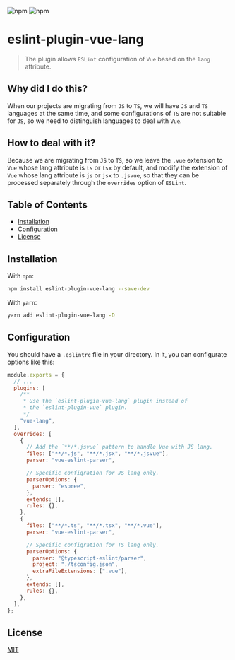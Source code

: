 ![npm](https://img.shields.io/npm/v/eslint-plugin-vue-lang)
![npm](https://img.shields.io/npm/dw/eslint-plugin-vue-lang)

# eslint-plugin-vue-lang

> The plugin allows `ESLint` configuration of `Vue` based on the `lang` attribute.

## Why did I do this?

When our projects are migrating from `JS` to `TS`, we will have `JS` and `TS` languages at the same time, and some configurations of `TS` are not suitable for `JS`, so we need to distinguish languages ​​to deal with `Vue`.

## How to deal with it?

Because we are migrating from `JS` to `TS`, so we leave the `.vue` extension to `Vue` whose lang attribute is `ts` or `tsx` by default, and modify the extension of `Vue` whose lang attribute is `js` or `jsx` to `.jsvue`, so that they can be processed separately through the `overrides` option of `ESLint`.

## Table of Contents

- [Installation](#installation)
- [Configuration](#configuration)
- [License](#license)

## <a name="installation"></a>Installation

With `npm`:

```sh
npm install eslint-plugin-vue-lang --save-dev
```

With `yarn`:

```sh
yarn add eslint-plugin-vue-lang -D
```

## <a name="configuration"></a>Configuration

You should have a `.eslintrc` file in your directory. In it, you can configurate options like this:

```js
module.exports = {
  // ...
  plugins: [
    /**
     * Use the `eslint-plugin-vue-lang` plugin instead of
     * the `eslint-plugin-vue` plugin.
     */
    "vue-lang",
  ],
  overrides: [
    {
      // Add the `**/*.jsvue` pattern to handle Vue with JS lang.
      files: ["**/*.js", "**/*.jsx", "**/*.jsvue"],
      parser: "vue-eslint-parser",

      // Specific configration for JS lang only.
      parserOptions: {
        parser: "espree",
      },
      extends: [],
      rules: {},
    },
    {
      files: ["**/*.ts", "**/*.tsx", "**/*.vue"],
      parser: "vue-eslint-parser",

      // Specific configration for TS lang only.
      parserOptions: {
        parser: "@typescript-eslint/parser",
        project: "./tsconfig.json",
        extraFileExtensions: [".vue"],
      },
      extends: [],
      rules: {},
    },
  ],
};
```

## <a name="license"></a>License

[MIT](./LICENSE)
